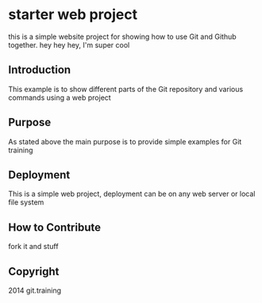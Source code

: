 # starter web project 

this is a simple website project for showing how to use Git and Github together. hey hey hey, I'm super cool

## Introduction

This example is to show different parts of the Git repository and various commands using a web project

## Purpose 

As stated above the main purpose is to provide simple examples for Git training

## Deployment

This is a simple web project, deployment can be on any web server or local file system

## How to Contribute

fork it and stuff

## Copyright 

2014 git.training